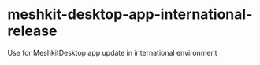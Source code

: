 # meshkit-desktop-app-international-release
Use for MeshkitDesktop app update in international environment
